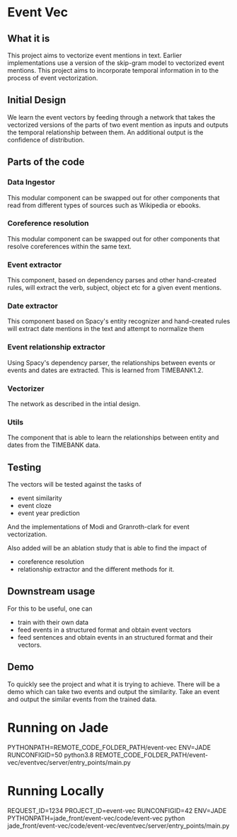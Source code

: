 # Event Vec
## What it is
This project aims to vectorize event mentions in text. Earlier implementations use a version of the skip-gram model to vectorized event mentions. This project aims to incorporate temporal information in to the process of event vectorization.

## Initial Design
We learn the event vectors by feeding through a network that takes the vectorized versions of the parts of two event mention as inputs and outputs the temporal relationship between them. An additional output is the confidence of distribution.

## Parts of the code
### Data Ingestor
This modular component can be swapped out for other components that read from different types of sources such as Wikipedia or ebooks.

### Coreference resolution
This modular component can be swapped out for other components that resolve coreferences within the same text.

### Event extractor
This component, based on dependency parses and other hand-created rules, will extract the verb, subject, object etc for a given event mentions.

### Date extractor
This component based on Spacy's entity recognizer and hand-created rules will extract date mentions in the text and attempt to normalize them

### Event relationship extractor
Using Spacy's dependency parser, the relationships between events or events and dates are extracted. This is learned from TIMEBANK1.2.

### Vectorizer
The network as described in the intial design.
### Utils
The component that is able to learn the relationships between entity and dates from the TIMEBANK data.

## Testing
The vectors will be tested against the tasks of
* event similarity
* event cloze
* event year prediction

And the implementations of Modi and Granroth-clark for event vectorization.

Also added will be an ablation study that is able to find the impact of
* coreference resolution
* relationship extractor and the different methods for it.

## Downstream usage
For this to be useful, one can
* train with their own data
* feed events in a structured format and obtain event vectors
* feed sentences and obtain events in an structured format and their vectors.

## Demo
To quickly see the project and what it is trying to achieve. There will be a demo which can take two events and output the similarity. Take an event and output the similar events from the trained data.

# Running on Jade
PYTHONPATH=REMOTE_CODE_FOLDER_PATH/event-vec ENV=JADE RUNCONFIGID=50 python3.8 REMOTE_CODE_FOLDER_PATH/event-vec/eventvec/server/entry_points/main.py

# Running Locally
REQUEST_ID=1234 PROJECT_ID=event-vec RUNCONFIGID=42 ENV=JADE PYTHONPATH=jade_front/event-vec/code/event-vec python jade_front/event-vec/code/event-vec/eventvec/server/entry_points/main.py
